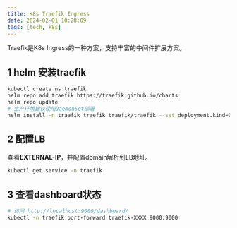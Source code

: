 ```yaml
---
title: K8s Traefik Ingress
date: 2024-02-01 10:28:09
tags: [tech, k8s]
---
```


Traefik是K8s Ingress的一种方案，支持丰富的中间件扩展方案。

<!-- more -->

## 1 helm 安装traefik

```sh
kubectl create ns traefik
helm repo add traefik https://traefik.github.io/charts
helm repo update
# 生产环境建议使用DaemonSet部署
helm install -n traefik traefik traefik/traefik --set deployment.kind=DaemonSet 
```

## 2 配置LB
查看**EXTERNAL-IP**，并配置domain解析到LB地址。
```sh
kubectl get service -n traefik
```

## 3 查看dashboard状态

```sh
# 访问 http://localhost:9000/dashboard/
kubectl -n traefik port-forward traefik-XXXX 9000:9000
```

